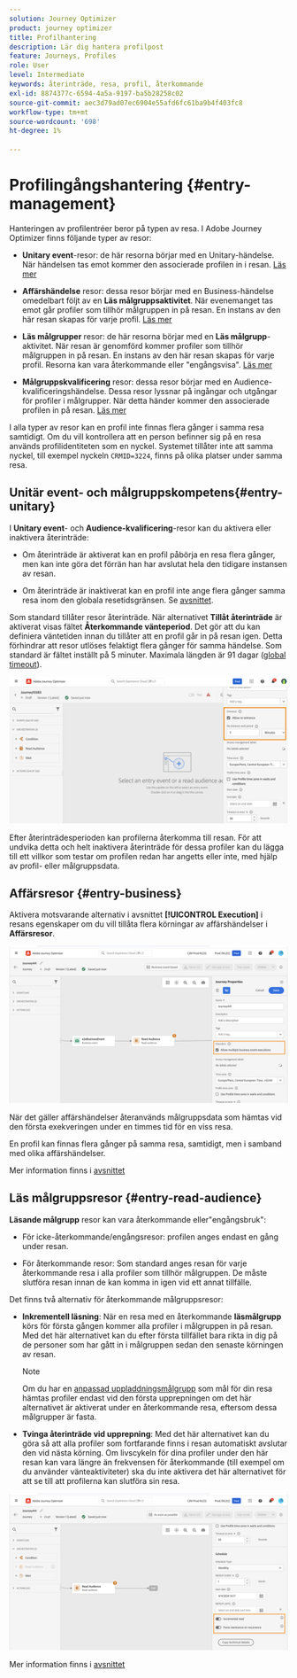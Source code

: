 ```yaml
---
solution: Journey Optimizer
product: journey optimizer
title: Profilhantering
description: Lär dig hantera profilpost
feature: Journeys, Profiles
role: User
level: Intermediate
keywords: återinträde, resa, profil, återkommande
exl-id: 8874377c-6594-4a5a-9197-ba5b28258c02
source-git-commit: aec3d79ad07ec6904e55afd6fc61ba9b4f403fc8
workflow-type: tm+mt
source-wordcount: '698'
ht-degree: 1%

---
```



# Profilingångshantering {#entry-management}

Hanteringen av profilentréer beror på typen av resa. I Adobe Journey Optimizer finns följande typer av resor:

* **Unitary event**-resor: de här resorna börjar med en Unitary-händelse. När händelsen tas emot kommer den associerade profilen in i resan. [Läs mer](#entry-unitary)

* **Affärshändelse** resor: dessa resor börjar med en Business-händelse omedelbart följt av en **Läs målgruppsaktivitet**. När evenemanget tas emot går profiler som tillhör målgruppen in på resan. En instans av den här resan skapas för varje profil. [Läs mer](#entry-business)

* **Läs målgrupper** resor: de här resorna börjar med en **Läs målgrupp**-aktivitet. När resan är genomförd kommer profiler som tillhör målgruppen in på resan. En instans av den här resan skapas för varje profil. Resorna kan vara återkommande eller &quot;engångsvisa&quot;. [Läs mer](#entry-read-audience)

* **Målgruppskvalificering** resor: dessa resor börjar med en Audience-kvalificeringshändelse. Dessa resor lyssnar på ingångar och utgångar för profiler i målgrupper. När detta händer kommer den associerade profilen in på resan. [Läs mer](#entry-unitary)

I alla typer av resor kan en profil inte finnas flera gånger i samma resa samtidigt. Om du vill kontrollera att en person befinner sig på en resa används profilidentiteten som en nyckel. Systemet tillåter inte att samma nyckel, till exempel nyckeln `CRMID=3224`, finns på olika platser under samma resa.

## Unitär event- och målgruppskompetens{#entry-unitary}

I **Unitary event**- och **Audience-kvalificering**-resor kan du aktivera eller inaktivera återinträde:

* Om återinträde är aktiverat kan en profil påbörja en resa flera gånger, men kan inte göra det förrän han har avslutat hela den tidigare instansen av resan.

* Om återinträde är inaktiverat kan en profil inte ange flera gånger samma resa inom den globala resetidsgränsen. Se [avsnittet](../building-journeys/journey-properties.md#global_timeout).

Som standard tillåter resor återinträde. När alternativet **Tillåt återinträde** är aktiverat visas fältet **Återkommande vänteperiod**. Det gör att du kan definiera väntetiden innan du tillåter att en profil går in på resan igen. Detta förhindrar att resor utlöses felaktigt flera gånger för samma händelse. Som standard är fältet inställt på 5 minuter. Maximala längden är 91 dagar ([global timeout](journey-properties.md#global_timeout)).

<!--
When a journey ends, its status is **[!UICONTROL Closed]**. New individuals can no longer enter the journey. Persons already in the journey automatically exit the journey. 
-->

![](assets/journey-re-entrance.png)

Efter återinträdesperioden kan profilerna återkomma till resan. För att undvika detta och helt inaktivera återinträde för dessa profiler kan du lägga till ett villkor som testar om profilen redan har angetts eller inte, med hjälp av profil- eller målgruppsdata.

<!--
Due to the 30-day journey timeout, when journey reentrance is not allowed, we cannot make sure the reentrance blocking will work more than 91 days. Indeed, as we remove all information about persons who entered the journey 91 days after they enter, we cannot know the person entered previously, more than 91 days ago. -->

## Affärsresor {#entry-business}

<!--
Business events follow reentrance rules in the same way as for unitary events. If a journey allows reentrance, the next business event will be processed.
-->

Aktivera motsvarande alternativ i avsnittet **[!UICONTROL Execution]** i resans egenskaper om du vill tillåta flera körningar av affärshändelser i **Affärsresor**.

![](assets/business-entry.png)

När det gäller affärshändelser återanvänds målgruppsdata som hämtas vid den första exekveringen under en timmes tid för en viss resa.

En profil kan finnas flera gånger på samma resa, samtidigt, men i samband med olika affärshändelser.

Mer information finns i [avsnittet](../event/about-creating-business.md)

## Läs målgruppsresor {#entry-read-audience}

**Läsande målgrupp** resor kan vara återkommande eller&quot;engångsbruk&quot;:

* För icke-återkommande/engångsresor: profilen anges endast en gång under resan.

* För återkommande resor: Som standard anges resan för varje återkommande resa i alla profiler som tillhör målgruppen. De måste slutföra resan innan de kan komma in igen vid ett annat tillfälle.

Det finns två alternativ för återkommande målgruppsresor:

* **Inkrementell läsning**: När en resa med en återkommande **läsmålgrupp** körs för första gången kommer alla profiler i målgruppen in på resan. Med det här alternativet kan du efter första tillfället bara rikta in dig på de personer som har gått in i målgruppen sedan den senaste körningen av resan.

  >[!NOTE]
  >
  >Om du har en [anpassad uppladdningsmålgrupp](../audience/about-audiences.md#segments-in-journey-optimizer) som mål för din resa hämtas profiler endast vid den första upprepningen om det här alternativet är aktiverat under en återkommande resa, eftersom dessa målgrupper är fasta.

* **Tvinga återinträde vid upprepning**: Med det här alternativet kan du göra så att alla profiler som fortfarande finns i resan automatiskt avslutar den vid nästa körning. Om livscykeln för dina profiler under den här resan kan vara längre än frekvensen för återkommande (till exempel om du använder vänteaktiviteter) ska du inte aktivera det här alternativet för att se till att profilerna kan slutföra sin resa.

![](assets/read-audience-options.png)

Mer information finns i [avsnittet](../building-journeys/read-audience.md#configuring-segment-trigger-activity)

<!--
After 91 days, a Read audience journey switches to the **Finished** status. This behavior is set for 91 days only (i.e. journey timeout default value) as all information about profiles who entered the journey is removed 91 days after they entered. Persons still in the journey automatically are impacted. They exit the journey after the 30 day timeout. 
-->
